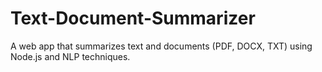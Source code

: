 # Text-Document-Summarizer
A web app that summarizes text and documents (PDF, DOCX, TXT) using Node.js and NLP techniques.
